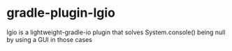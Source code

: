gradle-plugin-lgio
==================

lgio is a lightweight-gradle-io plugin that solves System.console() being null by using a GUI in those cases
